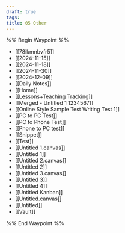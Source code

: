 ```yaml
---
draft: true
tags: 
title: 05 Other
---
```

%% Begin Waypoint %%
- [[78ikmnbvfr5]]
- [[2024-11-15]]
- [[2024-11-18]]
- [[2024-11-30]]
- [[2024-12-09]]
- [[Daily Notes]]
- [[Home]]
- [[Lessons+Teaching Tracking]]
- [[Merged - Untitled 1 1234567]]
- [[Online Style Sample Test Writing Test 1]]
- [[PC to PC Test]]
- [[PC to Phone Test]]
- [[Phone to PC test]]
- [[Snippet]]
- [[Test]]
- [[Untitled 1.canvas]]
- [[Untitled 1]]
- [[Untitled 2.canvas]]
- [[Untitled 2]]
- [[Untitled 3.canvas]]
- [[Untitled 3]]
- [[Untitled 4]]
- [[Untitled Kanban]]
- [[Untitled.canvas]]
- [[Untitled]]
- [[Vault]]

%% End Waypoint %%
